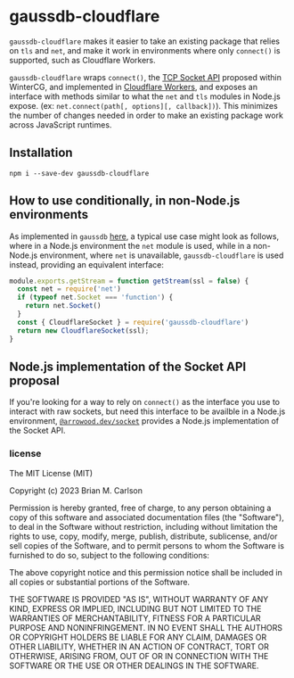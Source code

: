 # gaussdb-cloudflare

`gaussdb-cloudflare` makes it easier to take an existing package that relies on `tls` and `net`, and make it work in environments where only `connect()` is supported, such as Cloudflare Workers.

`gaussdb-cloudflare` wraps `connect()`, the [TCP Socket API](https://github.com/wintercg/proposal-sockets-api) proposed within WinterCG, and implemented in [Cloudflare Workers](https://developers.cloudflare.com/workers/runtime-apis/tcp-sockets/), and exposes an interface with methods similar to what the `net` and `tls` modules in Node.js expose. (ex: `net.connect(path[, options][, callback])`). This minimizes the number of changes needed in order to make an existing package work across JavaScript runtimes.

## Installation

```
npm i --save-dev gaussdb-cloudflare
```

## How to use conditionally, in non-Node.js environments

As implemented in `gaussdb` [here](https://github.com/HuaweiCloudDeveloper/gaussdb-node/commit/07553428e9c0eacf761a5d4541a3300ff7859578#diff-34588ad868ebcb232660aba7ee6a99d1e02f4bc93f73497d2688c3f074e60533R5-R13), a typical use case might look as follows, where in a Node.js environment the `net` module is used, while in a non-Node.js environment, where `net` is unavailable, `gaussdb-cloudflare` is used instead, providing an equivalent interface:

```js
module.exports.getStream = function getStream(ssl = false) {
  const net = require('net')
  if (typeof net.Socket === 'function') {
    return net.Socket()
  }
  const { CloudflareSocket } = require('gaussdb-cloudflare')
  return new CloudflareSocket(ssl);
}
```

## Node.js implementation of the Socket API proposal

If you're looking for a way to rely on `connect()` as the interface you use to interact with raw sockets, but need this interface to be availble in a Node.js environment, [`@arrowood.dev/socket`](https://github.com/Ethan-Arrowood/socket) provides a Node.js implementation of the Socket API.


### license

The MIT License (MIT)

Copyright (c) 2023 Brian M. Carlson

Permission is hereby granted, free of charge, to any person obtaining a copy
of this software and associated documentation files (the "Software"), to deal
in the Software without restriction, including without limitation the rights
to use, copy, modify, merge, publish, distribute, sublicense, and/or sell
copies of the Software, and to permit persons to whom the Software is
furnished to do so, subject to the following conditions:

The above copyright notice and this permission notice shall be included in
all copies or substantial portions of the Software.

THE SOFTWARE IS PROVIDED "AS IS", WITHOUT WARRANTY OF ANY KIND, EXPRESS OR
IMPLIED, INCLUDING BUT NOT LIMITED TO THE WARRANTIES OF MERCHANTABILITY,
FITNESS FOR A PARTICULAR PURPOSE AND NONINFRINGEMENT. IN NO EVENT SHALL THE
AUTHORS OR COPYRIGHT HOLDERS BE LIABLE FOR ANY CLAIM, DAMAGES OR OTHER
LIABILITY, WHETHER IN AN ACTION OF CONTRACT, TORT OR OTHERWISE, ARISING FROM,
OUT OF OR IN CONNECTION WITH THE SOFTWARE OR THE USE OR OTHER DEALINGS IN
THE SOFTWARE.
